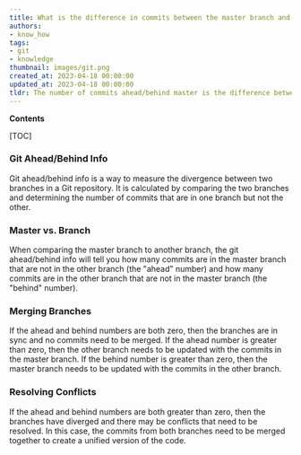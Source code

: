 ```yaml
---
title: What is the difference in commits between the master branch and the specified branch?
authors:
- know_how
tags:
- git
- knowledge
thumbnail: images/git.png
created_at: 2023-04-18 00:00:00
updated_at: 2023-04-18 00:00:00
tldr: The number of commits ahead/behind master is the difference between the number of commits on master and the number of commits on the branch.
---
```


**Contents**

[TOC]

### Git Ahead/Behind Info

Git ahead/behind info is a way to measure the divergence between two branches in a Git repository. It is calculated by comparing the two branches and determining the number of commits that are in one branch but not the other.

### Master vs. Branch

When comparing the master branch to another branch, the git ahead/behind info will tell you how many commits are in the master branch that are not in the other branch (the "ahead" number) and how many commits are in the other branch that are not in the master branch (the "behind" number).

### Merging Branches

If the ahead and behind numbers are both zero, then the branches are in sync and no commits need to be merged. If the ahead number is greater than zero, then the other branch needs to be updated with the commits in the master branch. If the behind number is greater than zero, then the master branch needs to be updated with the commits in the other branch.

### Resolving Conflicts

If the ahead and behind numbers are both greater than zero, then the branches have diverged and there may be conflicts that need to be resolved. In this case, the commits from both branches need to be merged together to create a unified version of the code.
